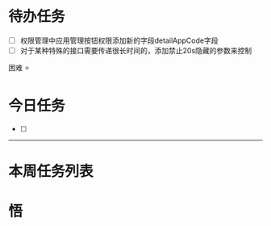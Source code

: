 # 待办任务
- [ ] 权限管理中应用管理按钮权限添加新的字段detailAppCode字段
- [ ] 对于某种特殊的接口需要传递很长时间的，添加禁止20s隐藏的参数来控制

困难
⭐

# 今日任务
- [ ] 




------
# 本周任务列表



# 悟